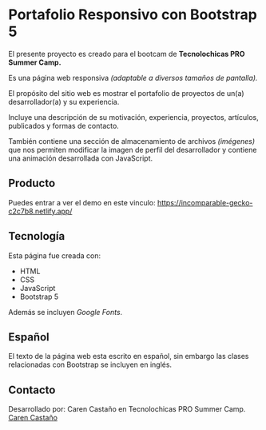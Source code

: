 # Portafolio Responsivo con Bootstrap 5

El presente proyecto es creado para el bootcam de **Tecnolochicas PRO Summer Camp.**

Es una página web responsiva *(adaptable a diversos tamaños de pantalla).*

El propósito del sitio web es mostrar el portafolio de proyectos de un(a) desarrollador(a) y su experiencia.

Incluye una descripción de su motivación, experiencia, proyectos, artículos, publicados y formas de contacto.

También contiene una sección de almacenamiento de archivos *(imégenes)* que nos permiten modificar la imagen de perfil del desarrollador y contiene una animación desarrollada con JavaScript.


## Producto
Puedes entrar a ver el demo en este vinculo: https://incomparable-gecko-c2c7b8.netlify.app/

## Tecnología

Esta página fue creada con:

* HTML
* CSS
* JavaScript
* Bootstrap 5

Además se incluyen *Google Fonts*.

## Español

El texto de la página web esta escrito en español, sin embargo las clases relacionadas con Bootstrap se incluyen en inglés.

## Contacto

Desarrollado por: Caren Castaño en Tecnolochicas PRO Summer Camp.
[Caren Castaño](www.linkedin.com/in/carenca)

